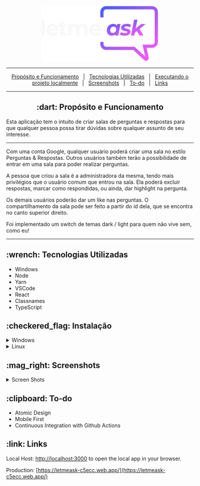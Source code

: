 <div align="center">
    <img src="./src/assets/images/logo-white.svg">
</div>


<hr>
<p align="center">
    <a href="#-dart-propósito-e-funcionamento">Propósito e Funcionamento</a> &#xa0; | &#xa0; 
    <a href="#-wrench-tecnologias-utilizadas-">Tecnologias Utilizadas</a> &#xa0; | &#xa0; 
    <a href="#-checkered_flag-instalação-">Executando o projeto localmente</a> &#xa0; | &#xa0;
    <a href="#----mag_right-screenshots">Screenshots</a> &#xa0; | &#xa0;
    <a href="#-clipboard-to-do">To-do</a> &#xa0; | &#xa0;
    <a href="#-link-links-">Links</a>
</p>


<hr>
<h2 id="proposito" align="center"> :dart: Propósito e Funcionamento</h2>

<p>
    Esta aplicação tem o intuito de criar salas de perguntas e respostas
    para que qualquer pessoa possa tirar dúvidas sobre qualquer assunto
    de seu interesse.
</p>

<hr>

<p>
Com uma conta Google, qualquer usuário poderá criar uma sala no estilo Perguntas & Respostas.
Outros usuários também terão a possibilidade de entrar em uma sala para poder realizar perguntas.
</p>
<p>
A pessoa que criou a sala é a administradora da mesma, tendo mais privilégios que o usuário comum que entrou na sala.
Ela poderá excluir respostas, marcar como respondidas, ou ainda, dar highlight na pergunta.
</p>
<p>
Os demais usuários poderão dar um like nas perguntas.
O compartilhamento da sala pode ser feito a partir do id dela, que se encontra no canto superior direito.
</p>

<p>
Foi implementado um switch de temas dark / light para quem não vive sem, como eu!
</p>

<hr>

<h2> :wrench: Tecnologias Utilizadas </h2>

<ul>
    <li>Windows</li>
    <li>Node</li>
    <li>Yarn</li>
    <li>VSCode</li>
    <li>React</li>
    <li>Classnames</li>
    <li>TypeScript</li>
</ul>

<h2> :checkered_flag: Instalação </h2>

<details>
<summary>Windows</summary>

    1. Download and install Chocolatey:
    Get-ExecutionPolicy
    Set-ExecutionPolicy AllSigned
    Set-ExecutionPolicy Bypass -Scope Process -Force; iex ((New-Object System.Net.WebClient).DownloadString('https://chocolatey.org/install.ps1'))
    
    2. Install nodejs
    choco install -y --force nodejs
    
    3. Install Yarn:
    npm install --global yarn
    
    3. Download this project as .zip and navigate to the folder where yout extract it
    cd /path/to/the/project
    
    4. Run:
    yarn start

</details>


<details>
<summary>Linux</summary>

    1. Install nodejs
    sudo apt-get install curl python-software-properties software-properties-common &&
    curl -sL https://deb.nodesource.com/setup_16.x | sudo bash - &&
    sudo apt-get install nodejs 
    
    2. Install Yarn:
    sudo npm install yarn -g
    
    3. Download this project as .zip and navigate to the folder where yout extract it
    cd /path/to/the/project
    
    4. Run:
    yarn start

</details>

<h2>
    :mag_right: Screenshots
</h2>


<details>
<summary>Screen Shots</summary>


<div>
    <img src="./src/assets/images/letmeask-white.png">
    <img src="./src/assets/images/letmeask-dark.png">
</div>
</details>



<h2> :clipboard: To-do</h2>

<ul>
	<li>Atomic Design</li>
    <li>Mobile First</li>
    <li>Continuous Integration with Github Actions</li>
</ul>





<h2> :link: Links </h2>

Local Host: [http://localhost:3000](http://localhost:3000) to open the local app in your browser.


Production: [https://letmeask-c5ecc.web.app/](https://letmeask-c5ecc.web.app/)
